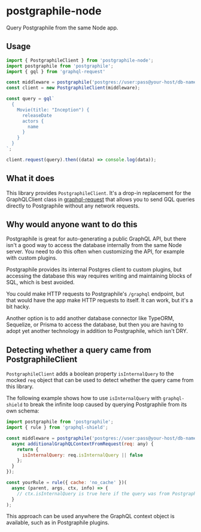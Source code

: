 # postgraphile-node

Query Postgraphile from the same Node app.

## Usage

```js
import { PostgraphileClient } from 'postgraphile-node';
import postgraphile from 'postgraphile';
import { gql } from 'graphql-request'

const middleware = postgraphile('postgres://user:pass@your-host/db-name');
const client = new PostgraphileClient(middleware);

const query = gql`
  {
    Movie(title: "Inception") {
      releaseDate
      actors {
        name
      }
    }
  }
`;

client.request(query).then((data) => console.log(data));
```

## What it does

This library provides `PostgraphileClient`. It's a drop-in replacement for the GraphQLClient class in [graphql-request](https://www.npmjs.com/package/graphql-request) that allows you to send GQL queries directly to Postgraphile without any network requests.

## Why would anyone want to do this

Postgraphile is great for auto-generating a public GraphQL API, but there isn't a good way to access the database internally from the same Node server. You need to do this often when customizing the API, for example with custom plugins.

Postgraphile provides its internal Postgres client to custom plugins, but accessing the database this way requires writing and maintaining blocks of SQL, which is best avoided.

You could make HTTP requests to Postgraphile's `/graphql` endpoint, but that would have the app make HTTP requests to itself. It can work, but it's a bit hacky.

Another option is to add another database connector like TypeORM, Sequelize, or Prisma to access the database, but then you are having to adopt yet another technology in addition to Postgraphile, which isn't DRY.

## Detecting whether a query came from PostgraphileClient

`PostgraphileClient` adds a boolean property `isInternalQuery` to the mocked `req` object that can be used to detect whether the query came from this library.

The following example shows how to use `isInternalQuery` with `graphql-shield` to break the infinite loop caused by querying Postgraphile from its own schema:

```js
import postgraphile from 'postgraphile';
import { rule } from 'graphql-shield';

const middleware = postgraphile('postgres://user:pass@your-host/db-name', {
  async additionalGraphQLContextFromRequest(req: any) {
    return {
      isInternalQuery: req.isInternalQuery || false
    };
  }
});

const yourRule = rule({ cache: 'no_cache' })(
  async (parent, args, ctx, info) => {
    // ctx.isInternalQuery is true here if the query was from PostgraphileClient.
  }
);
```

This approach can be used anywhere the GraphQL context object is available, such as in Postgraphile plugins.
